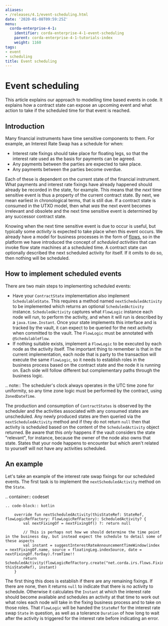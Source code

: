 ```yaml
---
aliases:
- /releases/4.1/event-scheduling.html
date: '2020-01-08T09:59:25Z'
menu:
  corda-enterprise-4-1:
    identifier: corda-enterprise-4-1-event-scheduling
    parent: corda-enterprise-4-1-tutorials-index
    weight: 1160
tags:
- event
- scheduling
title: Event scheduling
---
```





# Event scheduling

This article explains our approach to modelling time based events in code. It explains how a contract
state can expose an upcoming event and what action to take if the scheduled time for that event is reached.


## Introduction

Many financial instruments have time sensitive components to them.  For example, an Interest Rate Swap has a schedule
for when:

* Interest rate fixings should take place for floating legs, so that the interest rate used as the basis for payments
can be agreed.
* Any payments between the parties are expected to take place.
* Any payments between the parties become overdue.

Each of these is dependent on the current state of the financial instrument.  What payments and interest rate fixings
have already happened should already be recorded in the state, for example.  This means that the *next* time sensitive
event is thus a property of the current contract state.  By next, we mean earliest in chronological terms, that is still
due.  If a contract state is consumed in the UTXO model, then what *was* the next event becomes irrelevant and obsolete
and the next time sensitive event is determined by any successor contract state.

Knowing when the next time sensitive event is due to occur is useful, but typically some *activity* is expected to take
place when this event occurs.  We already have a model for business processes in the form of [flows](flow-state-machines.md),
so in the platform we have introduced the concept of *scheduled activities* that can invoke flow state machines
at a scheduled time.  A contract state can optionally described the next scheduled activity for itself.  If it omits
to do so, then nothing will be scheduled.


## How to implement scheduled events

There are two main steps to implementing scheduled events:


* Have your `ContractState` implementation also implement `SchedulableState`.  This requires a method named
`nextScheduledActivity` to be implemented which returns an optional `ScheduledActivity` instance.
`ScheduledActivity` captures what `FlowLogic` instance each node will run, to perform the activity, and when it
will run is described by a `java.time.Instant`.  Once your state implements this interface and is tracked by the
vault, it can expect to be queried for the next activity when committed to the vault. The `FlowLogic` must be
annotated with `@SchedulableFlow`.
* If nothing suitable exists, implement a `FlowLogic` to be executed by each node as the activity itself.
The important thing to remember is that in the current implementation, each node that is party to the transaction
will execute the same `FlowLogic`, so it needs to establish roles in the business process based on the contract
state and the node it is running on. Each side will follow different but complementary paths through the business logic.

.. note:: The scheduler's clock always operates in the UTC time zone for uniformity, so any time zone logic must be
   performed by the contract, using ``ZonedDateTime``.

The production and consumption of ``ContractStates`` is observed by the scheduler and the activities associated with
any consumed states are unscheduled.  Any newly produced states are then queried via the ``nextScheduledActivity``
method and if they do not return ``null`` then that activity is scheduled based on the content of the
``ScheduledActivity`` object returned. Be aware that this *only* happens if the vault considers the state
"relevant", for instance, because the owner of the node also owns that state. States that your node happens to
encounter but which aren't related to yourself will not have any activities scheduled.

An example
----------

Let's take an example of the interest rate swap fixings for our scheduled events.  The first task is to implement the
``nextScheduledActivity`` method on the ``State``.

.. container:: codeset

    .. code-block:: kotlin

        override fun nextScheduledActivity(thisStateRef: StateRef, flowLogicRefFactory: FlowLogicRefFactory): ScheduledActivity? {
            val nextFixingOf = nextFixingOf() ?: return null

            // This is perhaps not how we should determine the time point in the business day, but instead expect the schedule to detail some of these aspects
            val instant = suggestInterestRateAnnouncementTimeWindow(index = nextFixingOf.name, source = floatingLeg.indexSource, date = nextFixingOf.forDay).fromTime!!
            return ScheduledActivity(flowLogicRefFactory.create("net.corda.irs.flows.FixingFlow\$FixingRoleDecider", thisStateRef), instant)
        }

The first thing this does is establish if there are any remaining fixings.  If there are none, then it returns ``null``
to indicate that there is no activity to schedule.  Otherwise it calculates the ``Instant`` at which the interest rate
should become available and schedules an activity at that time to work out what roles each node will take in the fixing
business process and to take on those roles.  That ``FlowLogic`` will be handed the ``StateRef`` for the interest
rate swap ``State`` in question, as well as a tolerance ``Duration`` of how long to wait after the activity is triggered
for the interest rate before indicating an error.
